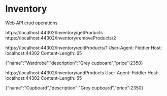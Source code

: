 

# Inventory
Web API crud operations

https://localhost:44302/Inventory/getProducts
https://localhost:44302/Inventory/removeProducts/2

https://localhost:44302/Inventory/editProducts/1
User-Agent: Fiddler
Host: localhost:44302
Content-Length: 65

{"name":"Wardrobe","description":"Grey cupboard","price":2350}

https://localhost:44302/Inventory/addProducts
User-Agent: Fiddler
Host: localhost:44302
Content-Length: 65

{"name":"Cupboard","description":"Grey cupboard","price":2350}

